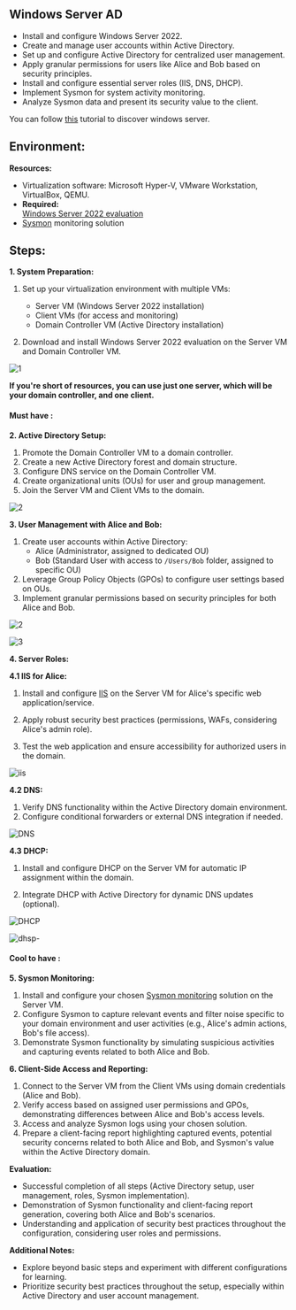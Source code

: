 ## Windows Server AD 


* Install and configure Windows Server 2022.
* Create and manage user accounts within Active Directory.
* Set up and configure Active Directory for centralized user management.
* Apply granular permissions for users like Alice and Bob based on security principles.
* Install and configure essential server roles (IIS, DNS, DHCP).
* Implement Sysmon for system activity monitoring.
* Analyze Sysmon data and present its security value to the client.

You can follow [this](https://openclassrooms.com/en/courses/7710301-manage-windows-server) tutorial to discover windows server.

## Environment:

**Resources:**

* Virtualization software: Microsoft Hyper-V, VMware Workstation, VirtualBox, QEMU.
* **Required:** <br>
[Windows Server 2022 evaluation](https://www.microsoft.com/evalcenter/evaluate-windows-server-2022)
* [Sysmon](https://learn.microsoft.com/en-us/sysinternals/downloads/sysmon) monitoring solution

## Steps:

**1. System Preparation:**

1. Set up your virtualization environment with multiple VMs:
    - Server VM (Windows Server 2022 installation)
    - Client VMs (for access and monitoring)
    - Domain Controller VM (Active Directory installation)

2. Download and install Windows Server 2022 evaluation on the Server VM and Domain Controller VM.


![1](https://github.com/malsaleh88/BXL-k4MK4r-2/assets/141853984/9ba7f506-7276-4bfc-997f-24946d8389e6)



**If you're short of resources, you can use just one server, which will be your domain controller, and one client.**

#### **Must have** : 


**2. Active Directory Setup:**

1. Promote the Domain Controller VM to a domain controller.
2. Create a new Active Directory forest and domain structure.
3. Configure DNS service on the Domain Controller VM.
4. Create organizational units (OUs) for user and group management.
5. Join the Server VM and Client VMs to the domain.


![2](https://github.com/malsaleh88/BXL-k4MK4r-2/assets/141853984/c8b8fa57-03b8-4762-9b6d-7031905816d9)


**3. User Management with Alice and Bob:**

1. Create user accounts within Active Directory:
    - Alice (Administrator, assigned to dedicated OU)
    - Bob (Standard User with access to `/Users/Bob` folder, assigned to specific OU)
2. Leverage Group Policy Objects (GPOs) to configure user settings based on OUs.
3. Implement granular permissions based on security principles for both Alice and Bob.

![2](https://github.com/malsaleh88/BXL-k4MK4r-2/assets/141853984/ec4647a3-9b33-4103-a269-17d1bcb66306)

![3](https://github.com/malsaleh88/BXL-k4MK4r-2/assets/141853984/0ef9fe22-1f02-4db3-9d53-fdceb76a8e2a)

**4. Server Roles:**

**4.1 IIS for Alice:**

1. Install and configure [IIS](https://www.iis.net/overview) on the Server VM for Alice's specific web application/service.

2. Apply robust security best practices (permissions, WAFs, considering Alice's admin role).
3. Test the web application and ensure accessibility for authorized users in the domain.




![iis](https://github.com/malsaleh88/BXL-k4MK4r-2/assets/141853984/ecb1ee1d-23d9-4630-86af-22a50e1e1d5a)


**4.2 DNS:**

1. Verify DNS functionality within the Active Directory domain environment.
2. Configure conditional forwarders or external DNS integration if needed.

![DNS](https://github.com/malsaleh88/BXL-k4MK4r-2/assets/141853984/a2122320-bc58-424e-b025-ca779522517b)


**4.3 DHCP:**

1. Install and configure DHCP on the Server VM for automatic IP assignment within the domain.

2. Integrate DHCP with Active Directory for dynamic DNS updates (optional).


![DHCP](https://github.com/malsaleh88/BXL-k4MK4r-2/assets/141853984/498494b0-ee46-4767-baf8-b5eb378397aa)

![dhsp-](https://github.com/malsaleh88/BXL-k4MK4r-2/assets/141853984/3601fae8-f83b-433f-aaba-b75b015e96c3)



#### **Cool to have** :

**5. Sysmon Monitoring:**

1. Install and configure your chosen [Sysmon monitoring](https://syedhasan010.medium.com/sysmon-how-to-setup-configure-and-analyze-the-system-monitors-events-930e9add78d) solution on the Server VM.
2. Configure Sysmon to capture relevant events and filter noise specific to your domain environment and user activities (e.g., Alice's admin actions, Bob's file access).
3. Demonstrate Sysmon functionality by simulating suspicious activities and capturing events related to both Alice and Bob.

**6. Client-Side Access and Reporting:**

1. Connect to the Server VM from the Client VMs using domain credentials (Alice and Bob).
2. Verify access based on assigned user permissions and GPOs, demonstrating differences between Alice and Bob's access levels.
3. Access and analyze Sysmon logs using your chosen solution.
4. Prepare a client-facing report highlighting captured events, potential security concerns related to both Alice and Bob, and Sysmon's value within the Active Directory domain.

**Evaluation:**

- Successful completion of all steps (Active Directory setup, user management, roles, Sysmon implementation).
- Demonstration of Sysmon functionality and client-facing report generation, covering both Alice and Bob's scenarios.
- Understanding and application of security best practices throughout the configuration, considering user roles and permissions.

**Additional Notes:**

- Explore beyond basic steps and experiment with different configurations for learning.
- Prioritize security best practices throughout the setup, especially within Active Directory and user account management.



